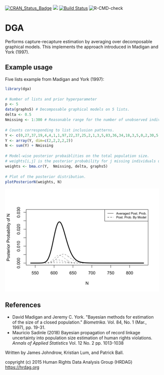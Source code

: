 [![CRAN_Status_Badge](https://www.r-pkg.org/badges/version/dga)](https://cran.r-project.org/package=dga)
[![](https://cranlogs.r-pkg.org/badges/dga)](https://cran.r-project.org/package=dga)
[![Build Status](https://travis-ci.com/OlivierBinette/DGA.svg?branch=master)](https://travis-ci.com/OlivierBinette/DGA)
![R-CMD-check](https://github.com/OlivierBinette/DGA/workflows/R-CMD-check/badge.svg)

DGA
===

Performs capture-recapture estimation by averaging over decomposable graphical models. This implements the approach introduced in Madigan and York (1997).


## Example usage

Five lists example from Madigan and York (1997):

```r
library(dga)

# Number of lists and prior hyperparameter
p <- 5
data(graphs5) # Decomposable graphical models on 5 lists.
delta <- 0.5
Nmissing <- 1:300 # Reasonable range for the number of unobserved individuals.

# Counts corresponding to list inclusion patterns.
Y <- c(0,27,37,19,4,4,1,1,97,22,37,25,2,1,3,5,83,36,34,18,3,5,0,2,30,5,23,8,0,3,0,2)
Y <- array(Y, dim=c(2,2,2,2,2))
N <- sum(Y) + Nmissing

# Model-wise posterior probaiblities on the total population size.
# weights[i,j] is the posterior probability for j missing individuals under model graphs5[[j]].
weights <- bma.cr(Y,  Nmissing, delta, graphs5)

# Plot of the posterior distribution.
plotPosteriorN(weights, N)
```

<center>
   <img src="./figures/example.png" width="600">
</center>

## References

- David Madigan and Jeremy C. York. "Bayesian methods for estimation of the size of a closed population." _Biometrika_. Vol. 84, No. 1 (Mar., 1997), pp. 19-31.
- Mauricio Sadinle (2018) Bayesian propagation of record linkage uncertainty into population size estimation of human rights violations. _Annals of Applied Statistics_ Vol. 12 No. 2  pp. 1013-1038


Written by James Johndrow, Kristian Lum, and Patrick Ball. 

copyright (c) 2015 Human Rights Data Analysis Group (HRDAG)
https://hrdag.org

